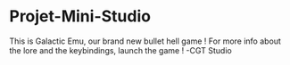 # Projet-Mini-Studio
This is Galactic Emu, our brand new bullet hell game !
For more info about the lore and the keybindings, launch the game !
-CGT Studio